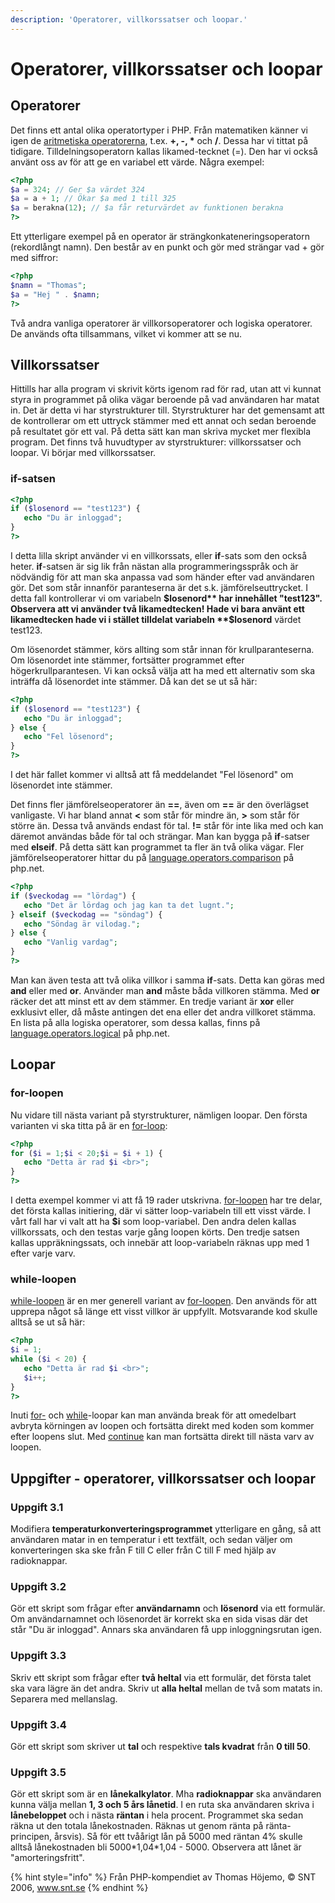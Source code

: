 ```yaml
---
description: 'Operatorer, villkorssatser och loopar.'
---
```


# Operatorer, villkorssatser och loopar

## **Operatorer**

Det finns ett antal olika operatortyper i PHP. Från matematiken känner vi igen de [aritmetiska operatorerna](https://devdocs.io/php/language.operators.arithmetic), t.ex. **+, -, \*** och **/**. Dessa har vi tittat på tidigare. Tilldelningsoperatorn kallas likamed-tecknet \(=\). Den har vi också använt oss av för att ge en variabel ett värde. Några exempel:

```php
<?php
$a = 324; // Ger $a värdet 324
$a = a + 1; // Ökar $a med 1 till 325
$a = berakna(12); // $a får returvärdet av funktionen berakna
?>
```

Ett ytterligare exempel på en operator är strängkonkateneringsoperatorn \(rekordlångt namn\). Den består av en punkt och gör med strängar vad + gör med siffror:

```php
<?php
$namn = "Thomas";
$a = "Hej " . $namn;
?>
```

Två andra vanliga operatorer är villkorsoperatorer och logiska operatorer. De används ofta tillsammans, vilket vi kommer att se nu.

## **Villkorssatser**

Hittills har alla program vi skrivit körts igenom rad för rad, utan att vi kunnat styra in programmet på olika vägar beroende på vad användaren har matat in. Det är detta vi har styrstrukturer till. Styrstrukturer har det gemensamt att de kontrollerar om ett uttryck stämmer med ett annat och sedan beroende på resultatet gör ett val. På detta sätt kan man skriva mycket mer flexibla program. Det finns två huvudtyper av styrstrukturer: villkorssatser och loopar. Vi börjar med villkorssatser.

### if-satsen

```php
<?php
if ($losenord == "test123") {
   echo "Du är inloggad";
}
?>
```

I detta lilla skript använder vi en villkorssats, eller **if**-sats som den också heter. **if**-satsen är sig lik från nästan alla programmeringsspråk och är nödvändig för att man ska anpassa vad som händer efter vad användaren gör. Det som står innanför paranteserna är det s.k. jämförelseuttrycket. I detta fall kontrollerar vi om variabeln **$losenord** har innehållet "test123". Observera att vi använder två likamedtecken! Hade vi bara använt ett likamedtecken hade vi i stället tilldelat variabeln **$losenord** värdet test123.

Om lösenordet stämmer, körs allting som står innan för krullparanteserna. Om lösenordet inte stämmer, fortsätter programmet efter högerkrullparantesen. Vi kan också välja att ha med ett alternativ som ska inträffa då lösenordet inte stämmer. Då kan det se ut så här:

```php
<?php
if ($losenord == "test123") {
   echo "Du är inloggad";
} else {
   echo "Fel lösenord";
}
?>
```

I det här fallet kommer vi alltså att få meddelandet "Fel lösenord" om lösenordet inte stämmer.

Det finns fler jämförelseoperatorer än **==**, även om **==** är den överlägset vanligaste. Vi har bland annat **&lt;** som står för mindre än, **&gt;** som står för större än. Dessa två används endast för tal. **!=** står för inte lika med och kan däremot användas både för tal och strängar. Man kan bygga på **if**-satser med **elseif**. På detta sätt kan programmet ta fler än två olika vägar. Fler jämförelseoperatorer hittar du på [language.operators.comparison](http://php.net/manual/en/language.operators.comparison.php) på php.net.

```php
<?php
if ($veckodag == "lördag") {
   echo "Det är lördag och jag kan ta det lugnt.";
} elseif ($veckodag == "söndag") {
   echo "Söndag är vilodag.";
} else {
   echo "Vanlig vardag";
}
?>
```

Man kan även testa att två olika villkor i samma **if**-sats. Detta kan göras med **and** eller med **or**. Använder man **and** måste båda villkoren stämma. Med **or** räcker det att minst ett av dem stämmer. En tredje variant är **xor** eller exklusivt eller, då måste antingen det ena eller det andra villkoret stämma. En lista på alla logiska operatorer, som dessa kallas, finns på [language.operators.logical](http://php.net/manual/en/language.operators.logical.php) på php.net.

## **Loopar**

### **for-loopen**

Nu vidare till nästa variant på styrstrukturer, nämligen loopar. Den första varianten vi ska titta på är en [for-loop](https://devdocs.io/php/control-structures.for):

```php
<?php
for ($i = 1;$i < 20;$i = $i + 1) {
   echo "Detta är rad $i <br>";
}
?>
```

I detta exempel kommer vi att få 19 rader utskrivna. [for-loopen](https://devdocs.io/php/control-structures.for) har tre delar, det första kallas initiering, där vi sätter loop-variabeln till ett visst värde. I vårt fall har vi valt att ha **$i** som loop-variabel. Den andra delen kallas villkorssats, och den testas varje gång loopen körts. Den tredje satsen kallas uppräkningssats, och innebär att loop-variabeln räknas upp med 1 efter varje varv.

### while-loopen

[while-loopen](https://devdocs.io/php/control-structures.while) är en mer generell variant av [for-loopen](https://devdocs.io/php/control-structures.for). Den används för att upprepa något så länge ett visst villkor är uppfyllt. Motsvarande kod skulle alltså se ut så här:

```php
<?php
$i = 1;
while ($i < 20) {
   echo "Detta är rad $i <br>";
   $i++;
}
?>
```

Inuti [for-](https://devdocs.io/php/control-structures.for) och [while](https://devdocs.io/php/control-structures.while)-loopar kan man använda break för att omedelbart avbryta körningen av loopen och fortsätta direkt med koden som kommer efter loopens slut. Med [continue](https://devdocs.io/php/control-structures.continue) kan man fortsätta direkt till nästa varv av loopen.

## Uppgifter - operatorer, villkorssatser och loopar

### **Uppgift 3.1**

Modifiera **temperaturkonverteringsprogrammet** ytterligare en gång, så att användaren matar in en temperatur i ett textfält, och sedan väljer om konverteringen ska ske från F till C eller från C till F med hjälp av radioknappar.

### **Uppgift 3.2**

Gör ett skript som frågar efter **användarnamn** och **lösenord** via ett formulär. Om användarnamnet och lösenordet är korrekt ska en sida visas där det står "Du är inloggad". Annars ska användaren få upp inloggningsrutan igen.

### **Uppgift 3.3**

Skriv ett skript som frågar efter **två heltal** via ett formulär, det första talet ska vara lägre än det andra. Skriv ut **alla heltal** mellan de två som matats in. Separera med mellanslag.

### **Uppgift 3.4**

Gör ett skript som skriver ut **tal** och respektive **tals kvadrat** från **0 till 50**.

### **Uppgift 3.5**

Gör ett skript som är en **lånekalkylator**. Mha **radioknappar** ska användaren kunna välja mellan **1, 3 och 5 års lånetid**. I en ruta ska användaren skriva i **lånebeloppet** och i nästa **räntan** i hela procent. Programmet ska sedan räkna ut den totala lånekostnaden. Räknas ut genom ränta på ränta-principen, årsvis\). Så för ett tvåårigt lån på 5000 med räntan 4% skulle alltså lånekostnaden bli 5000\*1,04\*1,04 - 5000. Observera att lånet är "amorteringsfritt".

{% hint style="info" %}
Från PHP-kompendiet av Thomas Höjemo, © SNT 2006, www.snt.se
{% endhint %}

